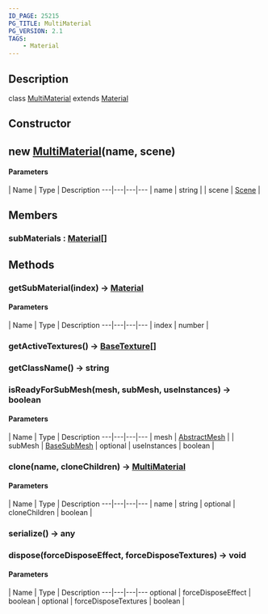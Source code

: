 ```yaml
---
ID_PAGE: 25215
PG_TITLE: MultiMaterial
PG_VERSION: 2.1
TAGS:
    - Material
---
```

## Description

class [MultiMaterial](/classes/3.1/MultiMaterial) extends [Material](/classes/3.1/Material)



## Constructor

## new [MultiMaterial](/classes/3.1/MultiMaterial)(name, scene)



#### Parameters
 | Name | Type | Description
---|---|---|---
 | name | string | 
 | scene | [Scene](/classes/3.1/Scene) | 
## Members

### subMaterials : [Material](/classes/3.1/Material)[]


## Methods

### getSubMaterial(index) &rarr; [Material](/classes/3.1/Material)



#### Parameters
 | Name | Type | Description
---|---|---|---
 | index | number | 

### getActiveTextures() &rarr; [BaseTexture](/classes/3.1/BaseTexture)[]


### getClassName() &rarr; string


### isReadyForSubMesh(mesh, subMesh, useInstances) &rarr; boolean



#### Parameters
 | Name | Type | Description
---|---|---|---
 | mesh | [AbstractMesh](/classes/3.1/AbstractMesh) | 
 | subMesh | [BaseSubMesh](/classes/3.1/BaseSubMesh) | 
optional | useInstances | boolean | 
### clone(name, cloneChildren) &rarr; [MultiMaterial](/classes/3.1/MultiMaterial)



#### Parameters
 | Name | Type | Description
---|---|---|---
 | name | string | 
optional | cloneChildren | boolean | 
### serialize() &rarr; any


### dispose(forceDisposeEffect, forceDisposeTextures) &rarr; void



#### Parameters
 | Name | Type | Description
---|---|---|---
optional | forceDisposeEffect | boolean | 
optional | forceDisposeTextures | boolean | 
